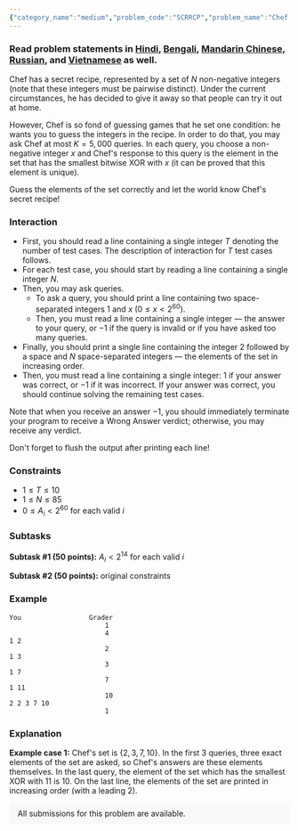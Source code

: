 ```yaml
---
{"category_name":"medium","problem_code":"SCRRCP","problem_name":"Chef and Secret Recipe","problemComponents":{"constraints":"","constraintsState":false,"subtasks":"","subtasksState":false,"inputFormat":"","inputFormatState":false,"outputFormat":"","outputFormatState":false,"sampleTestCases":{}},"video_editorial_url":"","languages_supported":{"0":"CPP14","1":"C","2":"JAVA","3":"PYTH 3.6","4":"CPP17","5":"PYTH","6":"PYP3","7":"CS2","8":"ADA","9":"PYPY","10":"TEXT","11":"PAS fpc","12":"NODEJS","13":"RUBY","14":"PHP","15":"GO","16":"HASK","17":"TCL","18":"PERL","19":"SCALA","20":"LUA","21":"kotlin","22":"BASH","23":"JS","24":"LISP sbcl","25":"rust","26":"PAS gpc","27":"BF","28":"CLOJ","29":"R","30":"D","31":"CAML","32":"FORT","33":"ASM","34":"swift","35":"FS","36":"WSPC","37":"LISP clisp","38":"SQL","39":"SCM guile","40":"PERL6","41":"ERL","42":"CLPS","43":"ICK","44":"NICE","45":"PRLG","46":"ICON","47":"COB","48":"SCM chicken","49":"PIKE","50":"SCM qobi","51":"ST","52":"NEM"},"max_timelimit":2,"source_sizelimit":50000,"problem_author":"hasinfarhan","problem_tester":null,"date_added":"25-03-2020","tags":{"0":"bitwise","1":"easy","2":"hasinfarhan","3":"ltime82","4":"taran_1407"},"problem_difficulty_level":"Easy-Medium","best_tag":"Bitwise Operation","editorial_url":"https://discuss.codechef.com/problems/SCRRCP","time":{"view_start_date":1585408500,"submit_start_date":1585408500,"visible_start_date":1585408500,"end_date":1735669800},"is_direct_submittable":false,"problemDiscussURL":"https://discuss.codechef.com/search?q=SCRRCP","is_proctored":false,"visitedContests":{},"layout":"problem"}
---
```

### Read problem statements in [Hindi](https://www.codechef.com/download/translated/LTIME82/hindi/SCRRCP.pdf), [Bengali](https://www.codechef.com/download/translated/LTIME82/bengali/SCRRCP.pdf), [Mandarin Chinese](https://www.codechef.com/download/translated/LTIME82/mandarin/SCRRCP.pdf), [Russian](https://www.codechef.com/download/translated/LTIME82/russian/SCRRCP.pdf), and [Vietnamese](https://www.codechef.com/download/translated/LTIME82/vietnamese/SCRRCP.pdf) as well.

Chef has a secret recipe, represented by a set of $N$ non-negative integers (note that these integers must be pairwise distinct). Under the current circumstances, he has decided to give it away so that people can try it out at home. 

However, Chef is so fond of guessing games that he set one condition: he wants you to guess the integers in the recipe. In order to do that, you may ask Chef at most $K = 5,000$ queries. In each query, you choose a non-negative integer $x$ and Chef's response to this query is the element in the set that has the smallest bitwise XOR with $x$ (it can be proved that this element is unique).

Guess the elements of the set correctly and let the world know Chef's secret recipe!

### Interaction
- First, you should read a line containing a single integer $T$ denoting the number of test cases. The description of interaction for $T$ test cases follows.
- For each test case, you should start by reading a line containing a single integer $N$.
- Then, you may ask queries.
    - To ask a query, you should print a line containing two space-separated integers $1$ and $x$ ($0 \le x \lt 2^{60}$).
    - Then, you must read a line containing a single integer ― the answer to your query, or $-1$ if the query is invalid or if you have asked too many queries.
- Finally, you should print a single line containing the integer $2$ followed by a space and $N$ space-separated integers ― the elements of the set in increasing order.
- Then, you must read a line containing a single integer: $1$ if your answer was correct, or $-1$ if it was incorrect. If your answer was correct, you should continue solving the remaining test cases.

Note that when you receive an answer $-1$, you should immediately terminate your program to receive a Wrong Answer verdict; otherwise, you may receive any verdict.

Don't forget to flush the output after printing each line!

### Constraints
- $1 \le T \le 10$
- $1 \le N \le 85$
- $0 \le A_i \lt 2^{60}$ for each valid $i$

### Subtasks
**Subtask #1 (50 points):** $A_i \lt 2^{14}$ for each valid $i$

**Subtask #2 (50 points):** original constraints

### Example
```
You                 Grader
                        1
                        4
1 2
                        2
1 3
                        3
1 7
                        7
1 11
                        10
2 2 3 7 10
                        1
```

### Explanation
**Example case 1:** Chef's set is $\{2, 3, 7, 10\}$. In the first 3 queries, three exact elements of the set are asked, so Chef's answers are these elements themselves. In the last query, the element of the set which has the smallest XOR with $11$ is $10$. On the last line, the elements of the set are printed in increasing order (with a leading $2$).

<aside style='background: #f8f8f8;padding: 10px 15px;'><div>All submissions for this problem are available.</div></aside>